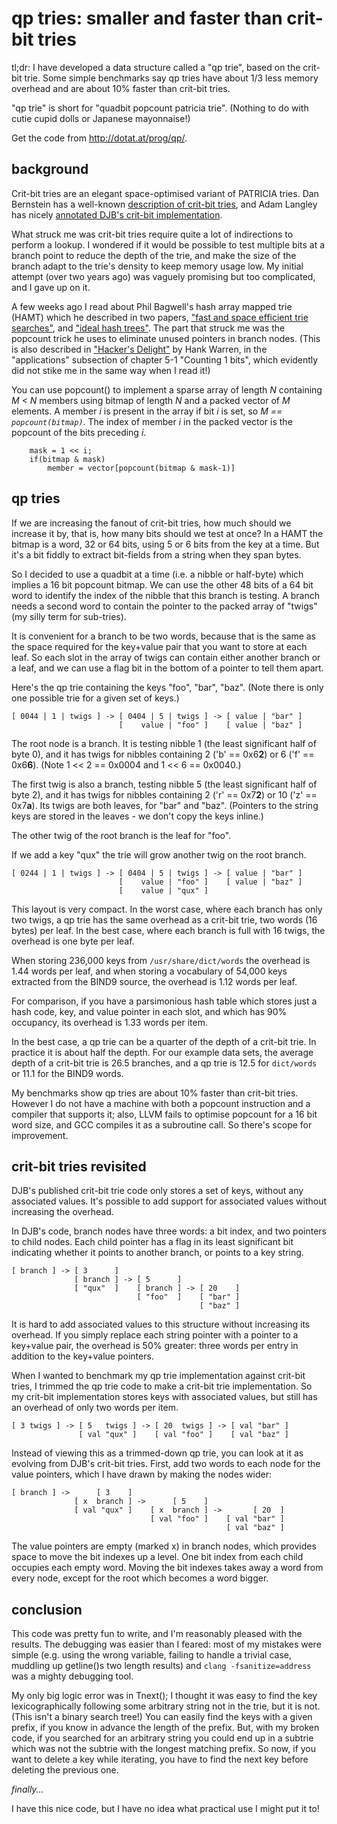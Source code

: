 qp tries: smaller and faster than crit-bit tries
================================================

tl;dr: I have developed a data structure called a "qp trie", based on
the crit-bit trie. Some simple benchmarks say qp tries have about 1/3
less memory overhead and are about 10% faster than crit-bit tries.

"qp trie" is short for "quadbit popcount patricia trie". (Nothing to
do with cutie cupid dolls or Japanese mayonnaise!)

Get the code from <http://dotat.at/prog/qp/>.


background
----------

Crit-bit tries are an elegant space-optimised variant of PATRICIA
tries. Dan Bernstein has a well-known [description of crit-bit
tries](http://cr.yp.to/critbit.html), and Adam Langley has nicely
[annotated DJB's crit-bit
implementation](https://github.com/agl/critbit).

What struck me was crit-bit tries require quite a lot of indirections
to perform a lookup. I wondered if it would be possible to test
multiple bits at a branch point to reduce the depth of the trie, and
make the size of the branch adapt to the trie's density to keep memory
usage low. My initial attempt (over two years ago) was vaguely
promising but too complicated, and I gave up on it.

A few weeks ago I read about Phil Bagwell's hash array mapped trie
(HAMT) which he described in two papers, ["fast and space efficient
trie
searches"](http://infoscience.epfl.ch/record/64394/files/triesearches.pdf),
and ["ideal hash
trees"](http://infoscience.epfl.ch/record/64398/files/idealhashtrees.pdf).
The part that struck me was the popcount trick he uses to eliminate
unused pointers in branch nodes. (This is also described in ["Hacker's
Delight"](http://www.hackersdelight.org) by Hank Warren, in the
"applications" subsection of chapter 5-1 "Counting 1 bits", which
evidently did not stike me in the same way when I read it!)

You can use popcount() to implement a sparse array of length *N*
containing *M < N* members using bitmap of length *N* and a packed
vector of *M* elements. A member *i* is present in the array if bit
*i* is set, so *M == `popcount(bitmap)`*. The index of member *i* in
the packed vector is the popcount of the bits preceding *i*.

        mask = 1 << i;
        if(bitmap & mask)
            member = vector[popcount(bitmap & mask-1)]


qp tries
--------

If we are increasing the fanout of crit-bit tries, how much should we
increase it by, that is, how many bits should we test at once? In a
HAMT the bitmap is a word, 32 or 64 bits, using 5 or 6 bits from the
key at a time. But it's a bit fiddly to extract bit-fields from a
string when they span bytes.

So I decided to use a quadbit at a time (i.e. a nibble or half-byte)
which implies a 16 bit popcount bitmap. We can use the other 48 bits
of a 64 bit word to identify the index of the nibble that this branch
is testing. A branch needs a second word to contain the pointer to the
packed array of "twigs" (my silly term for sub-tries).

It is convenient for a branch to be two words, because that is the
same as the space required for the key+value pair that you want to
store at each leaf. So each slot in the array of twigs can contain
either another branch or a leaf, and we can use a flag bit in the
bottom of a pointer to tell them apart.

Here's the qp trie containing the keys "foo", "bar", "baz". (Note
there is only one possible trie for a given set of keys.)

    [ 0044 | 1 | twigs ] -> [ 0404 | 5 | twigs ] -> [ value | "bar" ]
                            [    value | "foo" ]    [ value | "baz" ]

The root node is a branch. It is testing nibble 1 (the least
significant half of byte 0), and it has twigs for nibbles containing 2
('b' == 0x6**2**) or 6 ('f' == 0x6**6**). (Note 1 << 2 == 0x0004 and 1
<< 6 == 0x0040.)

The first twig is also a branch, testing nibble 5 (the least
significant half of byte 2), and it has twigs for nibbles containing 2
('r' == 0x7**2**) or 10 ('z' == 0x7**a**). Its twigs are both leaves,
for "bar" and "baz". (Pointers to the string keys are stored in the
leaves - we don't copy the keys inline.)

The other twig of the root branch is the leaf for "foo".

If we add a key "qux" the trie will grow another twig on the root
branch.

    [ 0244 | 1 | twigs ] -> [ 0404 | 5 | twigs ] -> [ value | "bar" ]
                            [    value | "foo" ]    [ value | "baz" ]
                            [    value | "qux" ]

This layout is very compact. In the worst case, where each branch has
only two twigs, a qp trie has the same overhead as a crit-bit trie,
two words (16 bytes) per leaf. In the best case, where each branch is
full with 16 twigs, the overhead is one byte per leaf.

When storing 236,000 keys from `/usr/share/dict/words` the overhead is
1.44 words per leaf, and when storing a vocabulary of 54,000 keys
extracted from the BIND9 source, the overhead is 1.12 words per leaf.

For comparison, if you have a parsimonious hash table which stores
just a hash code, key, and value pointer in each slot, and which has
90% occupancy, its overhead is 1.33 words per item.

In the best case, a qp trie can be a quarter of the depth of a
crit-bit trie. In practice it is about half the depth. For our example
data sets, the average depth of a crit-bit trie is 26.5 branches, and
a qp trie is 12.5 for `dict/words` or 11.1 for the BIND9 words.

My benchmarks show qp tries are about 10% faster than crit-bit tries.
However I do not have a machine with both a popcount instruction and a
compiler that supports it; also, LLVM fails to optimise popcount for a
16 bit word size, and GCC compiles it as a subroutine call. So there's
scope for improvement.


crit-bit tries revisited
------------------------

DJB's published crit-bit trie code only stores a set of keys, without
any associated values. It's possible to add support for associated
values without increasing the overhead.

In DJB's code, branch nodes have three words: a bit index, and two
pointers to child nodes. Each child pointer has a flag in its least
significant bit indicating whether it points to another branch, or
points to a key string.

    [ branch ] -> [ 3      ]
                  [ branch ] -> [ 5      ]
                  [ "qux"  ]    [ branch ] -> [ 20    ]
                                [ "foo"  ]    [ "bar" ]
                                              [ "baz" ]

It is hard to add associated values to this structure without
increasing its overhead. If you simply replace each string pointer
with a pointer to a key+value pair, the overhead is 50% greater: three
words per entry in addition to the key+value pointers.

When I wanted to benchmark my qp trie implementation against crit-bit
tries, I trimmed the qp trie code to make a crit-bit trie
implementation. So my crit-bit implementation stores keys with
associated values, but still has an overhead of only two words per
item.

    [ 3 twigs ] -> [ 5   twigs ] -> [ 20  twigs ] -> [ val "bar" ]
                   [ val "qux" ]    [ val "foo" ]    [ val "baz" ]

Instead of viewing this as a trimmed-down qp trie, you can look at it
as evolving from DJB's crit-bit tries. First, add two words to each
node for the value pointers, which I have drawn by making the nodes
wider:

    [ branch ] ->      [ 3    ]
                  [ x  branch ] ->      [ 5    ]
                  [ val "qux" ]    [ x  branch ] ->       [ 20  ]
                                   [ val "foo" ]    [ val "bar" ]
                                                    [ val "baz" ]

The value pointers are empty (marked x) in branch nodes, which
provides space to move the bit indexes up a level. One bit index from
each child occupies each empty word. Moving the bit indexes takes
away a word from every node, except for the root which becomes a word
bigger.


conclusion
----------

This code was pretty fun to write, and I'm reasonably pleased with the
results. The debugging was easier than I feared: most of my mistakes
were simple (e.g. using the wrong variable, failing to handle a
trivial case, muddling up getline()s two length results) and `clang
-fsanitize=address` was a mighty debugging tool.

My only big logic error was in Tnext(); I thought it was easy to find
the key lexicographically following some arbitrary string not in the
trie, but it is not. (This isn't a binary search tree!) You can easily
find the keys with a given prefix, if you know in advance the length
of the prefix. But, with my broken code, if you searched for an
arbitrary string you could end up in a subtrie which was not the
subtrie with the longest matching prefix. So now, if you want to
delete a key while iterating, you have to find the next key before
deleting the previous one.

*finally...*

I have this nice code, but I have no idea what practical use I might
put it to!
